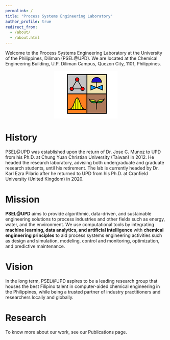 ```yaml
---
permalink: /
title: "Process Systems Engineering Laboratory"
author_profile: true
redirect_from: 
  - /about/
  - /about.html
---
```


Welcome to the Process Systems Engineering Laboratory at the University of the Philippines, Diliman (PSEL@UPD). We are located at the Chemical Engineering Building, U.P. Diliman Campus, Quezon City, 1101, Philippines.

<p align="center">
    <img src="images/psel_logo_2023.png" width="200">
</p>

History
======
PSEL@UPD was established upon the return of Dr. Jose C. Munoz to UPD from his Ph.D. at Chung Yuan Christian University (Taiwan) in 2012. He headed the research laboratory, advising both undergraduate and graduate research students, until his retirement. The lab is currently headed by Dr. Karl Ezra Pilario after he returned to UPD from his Ph.D. at Cranfield University (United Kingdom) in 2020.

Mission
======
**PSEL@UPD** aims to provide algorithmic, data-driven, and sustainable engineering solutions to process industries and other fields such as energy, water, and the environment. We use computational tools by integrating **machine learning, data analytics, and artificial intelligence** with **chemical engineering principles** to aid process systems engineering activities such as design and simulation, modeling, control and monitoring, optimization, and predictive maintenance. 

Vision
======
In the long term, PSEL@UPD aspires to be a leading research group that houses the best Filipino talent in computer-aided chemical engineering in the Philippines, while being a trusted partner of industry practitioners and researchers locally and globally.

Research
======
To know more about our work, see our Publications page. 
